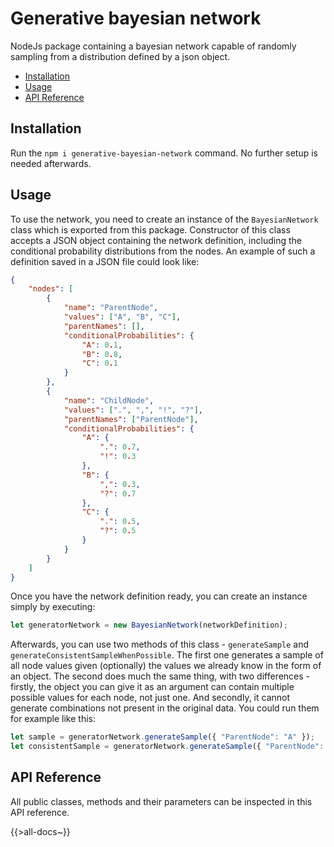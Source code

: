 # Generative bayesian network
NodeJs package containing a bayesian network capable of randomly sampling from a distribution defined by a json object.

<!-- toc -->

- [Installation](#installation)
- [Usage](#usage)
- [API Reference](#api-reference)

<!-- tocstop -->

## Installation
Run the `npm i generative-bayesian-network` command. No further setup is needed afterwards.
## Usage
To use the network, you need to create an instance of the `BayesianNetwork` class which is exported from this package. Constructor of this class accepts a JSON object containing the network definition, including the conditional probability distributions from the nodes. An example of such a definition saved in a JSON file could look like:
```json
{
    "nodes": [
        {
            "name": "ParentNode",
            "values": ["A", "B", "C"],
            "parentNames": [],
            "conditionalProbabilities": {
                "A": 0.1,
                "B": 0.8,
                "C": 0.1
            }
        },
        {
            "name": "ChildNode",
            "values": [".", ",", "!", "?"],
            "parentNames": ["ParentNode"],
            "conditionalProbabilities": {
                "A": {
                    ".": 0.7,
                    "!": 0.3
                },
                "B": {
                    ",": 0.3,
                    "?": 0.7
                },
                "C": {
                    ".": 0.5,
                    "?": 0.5
                }
            }
        }
    ]
}
```
Once you have the network definition ready, you can create an instance simply by executing:
```js
let generatorNetwork = new BayesianNetwork(networkDefinition);
```
Afterwards, you can use two methods of this class - `generateSample` and `generateConsistentSampleWhenPossible`. The first one generates a sample of all node values given (optionally) the values we already know in the form of an object. The second does much the same thing, with two differences - firstly, the object you can give it as an argument can contain multiple possible values for each node, not just one. And secondly, it cannot generate combinations not present in the original data. You could run them for example like this:
```js
let sample = generatorNetwork.generateSample({ "ParentNode": "A" });
let consistentSample = generatorNetwork.generateSample({ "ParentNode": ["A","B"], "ChildNode": [",","!"] });
```
## API Reference
All public classes, methods and their parameters can be inspected in this API reference.

{{>all-docs~}}

